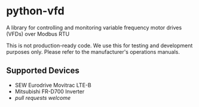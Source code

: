 # python-vfd

A library for controlling and monitoring variable frequency motor drives (VFDs) over Modbus RTU

This is not production-ready code. We use this for testing and development purposes only. Please refer to the manufacturer's operations manuals.

## Supported Devices

- SEW Eurodrive Movitrac LTE-B
- Mitsubishi FR-D700 Inverter
- _pull requests welcome_
